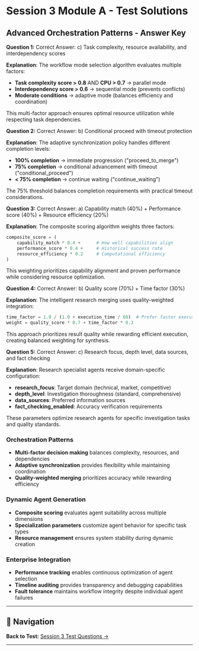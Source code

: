 # Session 3 Module A - Test Solutions

## Advanced Orchestration Patterns - Answer Key

**Question 1:** Correct Answer: c) Task complexity, resource availability, and interdependency scores  

**Explanation**: The workflow mode selection algorithm evaluates multiple factors:  
- **Task complexity score > 0.8** AND **CPU > 0.7** → parallel mode  
- **Interdependency score > 0.6** → sequential mode (prevents conflicts)  
- **Moderate conditions** → adaptive mode (balances efficiency and coordination)  

This multi-factor approach ensures optimal resource utilization while respecting task dependencies.

**Question 2:** Correct Answer: b) Conditional proceed with timeout protection  

**Explanation**: The adaptive synchronization policy handles different completion levels:  
- **100% completion** → immediate progression ("proceed_to_merge")  
- **75% completion** → conditional advancement with timeout ("conditional_proceed")  
- **< 75% completion** → continue waiting ("continue_waiting")  

The 75% threshold balances completion requirements with practical timeout considerations.

**Question 3:** Correct Answer: a) Capability match (40%) + Performance score (40%) + Resource efficiency (20%)  

**Explanation**: The composite scoring algorithm weights three factors:
```python
composite_score = (
    capability_match * 0.4 +      # How well capabilities align
    performance_score * 0.4 +     # Historical success rate
    resource_efficiency * 0.2     # Computational efficiency
)
```

This weighting prioritizes capability alignment and proven performance while considering resource optimization.

**Question 4:** Correct Answer: b) Quality score (70%) + Time factor (30%)  

**Explanation**: The intelligent research merging uses quality-weighted integration:
```python
time_factor = 1.0 / (1.0 + execution_time / 60)  # Prefer faster execution
weight = quality_score * 0.7 + time_factor * 0.3
```

This approach prioritizes result quality while rewarding efficient execution, creating balanced weighting for synthesis.

**Question 5:** Correct Answer: c) Research focus, depth level, data sources, and fact checking  

**Explanation**: Research specialist agents receive domain-specific configuration:  
- **research_focus**: Target domain (technical, market, competitive)  
- **depth_level**: Investigation thoroughness (standard, comprehensive)  
- **data_sources**: Preferred information sources  
- **fact_checking_enabled**: Accuracy verification requirements  

These parameters optimize research agents for specific investigation tasks and quality standards.

### Orchestration Patterns  
- **Multi-factor decision making** balances complexity, resources, and dependencies  
- **Adaptive synchronization** provides flexibility while maintaining coordination  
- **Quality-weighted merging** prioritizes accuracy while rewarding efficiency  

### Dynamic Agent Generation  
- **Composite scoring** evaluates agent suitability across multiple dimensions  
- **Specialization parameters** customize agent behavior for specific task types  
- **Resource management** ensures system stability during dynamic creation  

### Enterprise Integration  
- **Performance tracking** enables continuous optimization of agent selection  
- **Timeline auditing** provides transparency and debugging capabilities  
- **Fault tolerance** maintains workflow integrity despite individual agent failures

---

## 🧭 Navigation

**Back to Test:** [Session 3 Test Questions →](Session3_ModuleA_Advanced_Orchestration_Patterns.md#multiple-choice-test-session-3)

---
